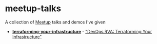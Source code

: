 # meetup-talks

A collection of [Meetup](https://www.meetup.com) talks and demos I've given

- [**terraforming-your-infrastructure**](terraforming-your-infrastructure-demo) - ["DevOps RVA: Terraforming Your Infrastructure"](http://www.meetup.com/DevOps-RVA/events/229108996/)
